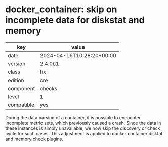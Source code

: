 [//]: # (werk v2)
# docker_container: skip on incomplete data for diskstat and memory

key        | value
---------- | ---
date       | 2024-04-16T10:28:20+00:00
version    | 2.4.0b1
class      | fix
edition    | cre
component  | checks
level      | 1
compatible | yes

During the data parsing of a container, it is possible to encounter
incomplete metric sets, which previously caused a crash. Since the
data in these instances is simply unavailable, we now skip the
discovery or check cycle for such cases. This adjustment is applied
to docker container disktat and memory check plugins.
